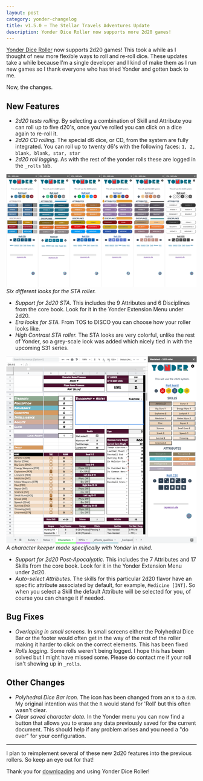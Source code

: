 ```yaml
---
layout: post
category: yonder-changelog
title: v1.5.0 – The Stellar Travels Adventures Update
description: Yonder Dice Roller now supports more 2d20 games!
---
```


[Yonder Dice Roller](https://bit.ly/3MfBnLK) now supports 2d20 games! This took a while as I thought of new more flexible ways to roll and re-roll dice. These updates take a while because I'm a single developer and I kind of make them as I run new games so I thank everyone who has tried Yonder and gotten back to me.

Now, the changes.

<!--more-->

## New Features

- _2d20 tests rolling._ By selecting a combination of Skill and Attribute you can roll up to five d20's, once you've rolled you can click on a dice again to re-roll it.
- _2d20 CD rolling._ The special d6 dice, or CD, from the system are fully integrated. You can roll up to twenty d6's with the following faces: `1, 2, blank, blank, star, star`
- _2d20 roll logging._ As with the rest of the yonder rolls these are logged in the `_rolls` tab.

![Different 2d20 STA roller looks][sta]
_Six different looks for the STA roller._

- _Support for 2d20 STA._ This includes the 9 Attributes and 6 Disciplines from the core book. Look for it in the Yonder Extension Menu under 2d20.
- _Era looks for STA._ From TOS to DISCO you can choose how your roller looks like.
- _High Contrast STA roller._ The STA looks are very colorful, unlike the rest of Yonder, so a grey-scale look was added which nicely tied in with the upcoming S31 series.

![2d20 Post-apocalyptic roller with the character keeper][fallout]
_A character keeper made specifically with Yonder in mind._

- _Support for 2d20 Post-Apocalyptic._ This includes the 7 Attributes and 17 Skills from the core book. Look for it in the Yonder Extension Menu under 2d20.
- _Auto-select Attributes._ The skills for this particular 2d20 flavor have an specific attribute associated by default, for example, `Medicine [INT]`. So when you select a Skill the default Attribute will be selected for you, of course you can change it if needed.

## Bug Fixes

- _Overlaping in small screens._ In small screens either the Polyhedral Dice Bar or the footer would often get in the way of the rest of the roller making it harder to click on the correct elements. This has been fixed
- _Rolls logging._ Some rolls weren't being logged. I hope this has been solved but I might have missed some. Please do contact me if your roll isn't showing up in `_rolls`.

## Other Changes
- _Polyhedral Dice Bar icon._ The icon has been changed from an `R` to a `d20`. My original intention was that the `R` would stand for 'Roll' but this often wasn't clear.
- _Clear saved character data._ In the Yonder menu you can now find a button that allows you to erase any data previously saved for the current document. This should help if any problem arises and you need a "do over" for your configuration.

---

I plan to reimplement several of these new 2d20 features into the previous rollers. So keep an eye out for that!

Thank you for [downloading](https://bit.ly/3MfBnLK) and using Yonder Dice Roller!

<!--Images-->

[sta]: /yonder/screenshots/sta.png
[fallout]: /yonder/screenshots/wasteland.png
